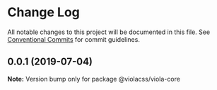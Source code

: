 # Change Log

All notable changes to this project will be documented in this file.
See [Conventional Commits](https://conventionalcommits.org) for commit guidelines.

## 0.0.1 (2019-07-04)

**Note:** Version bump only for package @violacss/viola-core
